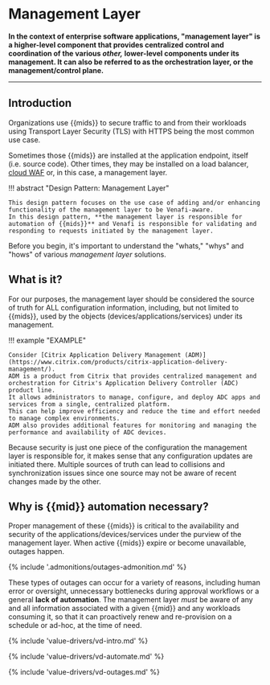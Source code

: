 #  Management Layer

**In the context of enterprise software applications, "management layer" is a higher-level component that provides centralized control and coordination of the various *other,* lower-level components under its management. It can also be referred to as the orchestration layer, or the management/control plane.**

---

## Introduction

Organizations use {{mids}} to secure traffic to and from their workloads using Transport Layer Security (TLS) with HTTPS being the most common use case.

Sometimes those {{mids}} are installed at the application endpoint, itself (i.e. source code). 
Other times, they may be installed on a load balancer, [cloud WAF](../For-Cloud-WAF/0-intro-cloud-waf.md) or, in this case, a management layer. 

!!! abstract "Design Pattern: Management Layer"

    This design pattern focuses on the use case of adding and/or enhancing functionality of the management layer to be Venafi-aware.
    In this design pattern, **the management layer is responsible for automation of {{mids}}** and Venafi is responsible for validating and responding to requests initiated by the management layer.

Before you begin, it's important to understand the "whats," "whys" and "hows" of various *management layer* solutions. 

## What is it?

For our purposes, the management layer should be considered the source of truth for ALL configuration information, including, but not limited to {{mids}}, used by the objects (devices/applications/services) under its management.

!!! example "EXAMPLE"

    Consider [Citrix Application Delivery Management (ADM)](https://www.citrix.com/products/citrix-application-delivery-management/).
    ADM is a product from Citrix that provides centralized management and orchestration for Citrix's Application Delivery Controller (ADC) product line.
    It allows administrators to manage, configure, and deploy ADC apps and services from a single, centralized platform.
    This can help improve efficiency and reduce the time and effort needed to manage complex environments.
    ADM also provides additional features for monitoring and managing the performance and availability of ADC devices.

Because security is just one piece of the configuration the management layer is responsible for, it makes sense that any configuration updates are initiated there.
Multiple sources of truth can lead to collisions and synchronization issues since one source may not be aware of recent changes made by the other.

## Why is {{mid}} automation necessary?

Proper management of these {{mids}} is critical to the availability and security of the applications/devices/services under the purview of the management layer.
When active {{mids}} expire or become unavailable, outages happen.

{% include '.admonitions/outages-admonition.md' %}

These types of outages can occur for a variety of reasons, including human error or oversight, unnecessary bottlenecks during approval workflows or a general **lack of automation**.
The management layer *must* be aware of any and all information associated with a given {{mid}} and any workloads consuming it, so that it can proactively renew and re-provision on a schedule or ad-hoc, at the time of need. 

{% include 'value-drivers/vd-intro.md' %}

{% include 'value-drivers/vd-automate.md' %}

{% include 'value-drivers/vd-outages.md' %}